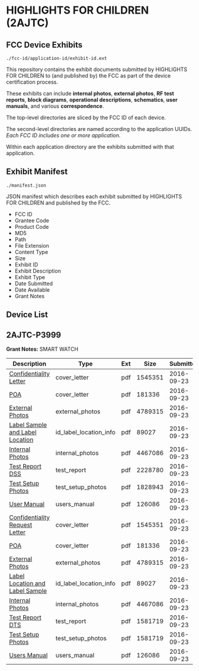 # HIGHLIGHTS FOR CHILDREN (2AJTC)
## FCC Device Exhibits

```
./fcc-id/application-id/exhibit-id.ext
```

This repository contains the exhibit documents submitted by HIGHLIGHTS FOR CHILDREN to (and published by) the FCC as part of the device certification process.

These exhibits can include **internal photos**, **external photos**, **RF test reports**, **block diagrams**, **operational descriptions**, **schematics**, **user manuals**, and various **correspondence**.

The top-level directories are sliced by the FCC ID of each device.

The second-level directories are named according to the application UUIDs. *Each FCC ID includes one or more application.*

Within each application directory are the exhibits submitted with that application. 

## Exhibit Manifest

```
./manifest.json
```

JSON manifest which describes each exhibit submitted by HIGHLIGHTS FOR CHILDREN and published by the FCC.

- FCC ID
- Grantee Code
- Product Code
- MD5
- Path
- File Extension
- Content Type
- Size
- Exhibit ID
- Exhibit Description
- Exhibit Type
- Date Submitted
- Date Available
- Grant Notes

## Device List
## 2AJTC-P3999
**Grant Notes:** SMART WATCH

| Description | Type | Ext | Size | Submitted | Available |
| ----------- | ---- | --- | ---- | --------- | --------- |
| [Confidentiality Letter](2AJTC-P3999/31c806992946bcb436b8e3f5f9024c8c/3145510.pdf) | cover_letter | pdf | 1545351 | 2016-09-23 | 2016-09-23 |
| [POA](2AJTC-P3999/31c806992946bcb436b8e3f5f9024c8c/3145515.pdf) | cover_letter | pdf | 181336 | 2016-09-23 | 2016-09-23 |
| [External Photos](2AJTC-P3999/31c806992946bcb436b8e3f5f9024c8c/3145511.pdf) | external_photos | pdf | 4789315 | 2016-09-23 | 2016-09-23 |
| [Label Sample and Label Location](2AJTC-P3999/31c806992946bcb436b8e3f5f9024c8c/3145514.pdf) | id_label_location_info | pdf | 89027 | 2016-09-23 | 2016-09-23 |
| [Internal Photos](2AJTC-P3999/31c806992946bcb436b8e3f5f9024c8c/3145512.pdf) | internal_photos | pdf | 4467086 | 2016-09-23 | 2016-09-23 |
| [Test Report DSS](2AJTC-P3999/31c806992946bcb436b8e3f5f9024c8c/3145547.pdf) | test_report | pdf | 2228780 | 2016-09-23 | 2016-09-23 |
| [Test Setup Photos](2AJTC-P3999/31c806992946bcb436b8e3f5f9024c8c/3145548.pdf) | test_setup_photos | pdf | 1828943 | 2016-09-23 | 2016-09-23 |
| [User Manual](2AJTC-P3999/31c806992946bcb436b8e3f5f9024c8c/3145516.pdf) | users_manual | pdf | 126086 | 2016-09-23 | 2016-09-23 |
| [Confidentiality Request Letter](2AJTC-P3999/348d3eaafcfd8a3383c00bb081b9d689/3145510.pdf) | cover_letter | pdf | 1545351 | 2016-09-23 | 2016-09-23 |
| [POA](2AJTC-P3999/348d3eaafcfd8a3383c00bb081b9d689/3145515.pdf) | cover_letter | pdf | 181336 | 2016-09-23 | 2016-09-23 |
| [External Photos](2AJTC-P3999/348d3eaafcfd8a3383c00bb081b9d689/3145511.pdf) | external_photos | pdf | 4789315 | 2016-09-23 | 2016-09-23 |
| [Label Location and Label Sample](2AJTC-P3999/348d3eaafcfd8a3383c00bb081b9d689/3145514.pdf) | id_label_location_info | pdf | 89027 | 2016-09-23 | 2016-09-23 |
| [Internal Photos](2AJTC-P3999/348d3eaafcfd8a3383c00bb081b9d689/3145512.pdf) | internal_photos | pdf | 4467086 | 2016-09-23 | 2016-09-23 |
| [Test Report DTS](2AJTC-P3999/348d3eaafcfd8a3383c00bb081b9d689/3145513.pdf) | test_report | pdf | 1581719 | 2016-09-23 | 2016-09-23 |
| [Test Setup Photos](2AJTC-P3999/348d3eaafcfd8a3383c00bb081b9d689/3145513.pdf) | test_setup_photos | pdf | 1581719 | 2016-09-23 | 2016-09-23 |
| [Users Manual](2AJTC-P3999/348d3eaafcfd8a3383c00bb081b9d689/3145516.pdf) | users_manual | pdf | 126086 | 2016-09-23 | 2016-09-23 |
